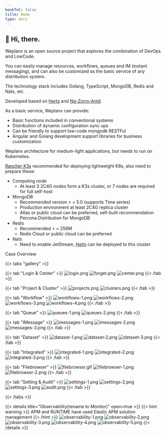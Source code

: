 ```yaml
---
bookToC: false
title: Home
type: docs
---
```


## 👋 Hi, there.

Weplanx is an open source project that explores the combination of DevOps and LowCode.

You can easily manage resources, workflows, queues and IM (instant messaging), and can also be customized as the basic service of any distribution system.

The technology stack includes Golang, TypeScript, MongoDB, Redis and Nats, etc. 

Developed based on [Hertz](https://github.com/cloudwego/hertz) and [Ng-Zorro-Antd](https://github.com/NG-ZORRO/ng-zorro-antd).

As a basic service, Weplanx can provide:

- Basic functions included in conventional systems
- Distribution of dynamic configuration sync ups
- Can be friendly to support low-code mongodb RESTFul
- Angular and Golang development support libraries for business customization

Weplanx architecture for medium-light applications, but needs to run on Kubernetes. 

[Rancher K3s](https://www.rancher.com/products/k3s) recommended for deploying lightweight K8s, also need to prepare these:

- Computing node
  - At least 3 2C4G nodes form a K3s cluster, or 7 nodes are required for full self-host
- MongoDB
  - Recommended version > = 5.0 (supports Time series)
  - Production environment at least 2C4G replica cluster
  - Atlas or public cloud can be preferred, self-built recommendation Percona Distribution for MongoDB
- Redis
  - Recommended > = 256M
  - Redis Cloud or public cloud can be preferred
- Nats
  - Need to enable JetStream, [Helm](https://docs.nats.io/running-a-nats-service/nats-kubernetes) can be deployed to this cluster

Case Overview

{{< tabs "gallery" >}}

{{< tab "Login & Center" >}}
![login.png](/images/login.png)
![forget.png](/images/forget.png)
![center.png](/images/center.png)
{{< /tab >}}

{{< tab "Project & Cluster" >}}
![projects.png](/images/projects.png)
![clusters.png](/images/clusters.png)
{{< /tab >}}

{{< tab "Workflow" >}}
![workflows-1.png](/images/workflows-1.png)
![workflows-2.png](/images/workflows-2.png)
![workflows-3.png](/images/workflows-3.png)
![workflows-4.png](/images/workflows-4.png)
{{< /tab >}}

{{< tab "Queue" >}}
![queues-1.png](/images/queues-1.png)
![queues-2.png](/images/queues-2.png)
{{< /tab >}}

{{< tab "IMessage" >}}
![imessages-1.png](/images/imessages-1.png)
![imessages-2.png](/images/imessages-2.png)
![imessages-3.png](/images/imessages-3.png)
{{< /tab >}}

{{< tab "Dataset" >}}
![dataset-1.png](/images/dataset-1.png)
![dataset-2.png](/images/dataset-2.png)
![dataset-3.png](/images/dataset-3.png)
{{< /tab >}}


{{< tab "Integrated" >}}
![integrated-1.png](/images/integrated-1.png)
![integrated-2.png](/images/integrated-2.png)
![integrated-3.png](/images/integrated-3.png)
{{< /tab >}}

{{< tab "Filebrowser" >}}
![filebrowser.gif](/images/filebrowser.gif)
![filebrowser-1.png](/images/filebrowser-1.png)
![filebrowser-2.png](/images/filebrowser-2.png)
{{< /tab >}}

{{< tab "Setting & Audit" >}}
![settings-1.png](/images/settings-1.png)
![settings-2.png](/images/settings-2.png)
![settings-3.png](/images/settings-3.png)
![audit.png](/images/audit.png)
{{< /tab >}}

{{< /tabs >}}

{{< details title="Observability(rename to Monitor)" open=true >}}
{{< hint warning >}}
APM and RUNTIME have used Elastic APM solution management
{{< /hint >}}
![observability-1.png](/images/observability-1.png)
![observability-2.png](/images/observability-2.png)
![observability-3.png](/images/observability-3.png)
![observability-4.png](/images/observability-4.png)
![observability-5.png](/images/observability-5.png)
{{< /details >}}
